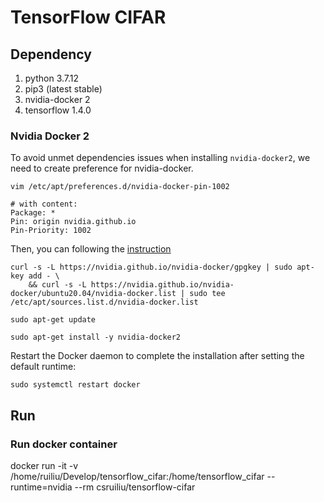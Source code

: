 # TensorFlow CIFAR #

## Dependency ##

1. python 3.7.12
2. pip3 (latest stable) 
3. nvidia-docker 2
4. tensorflow 1.4.0 

### Nvidia Docker 2 ###

To avoid unmet dependencies issues when installing `nvidia-docker2`, we need to create preference for nvidia-docker.

```
vim /etc/apt/preferences.d/nvidia-docker-pin-1002

# with content:
Package: *
Pin: origin nvidia.github.io
Pin-Priority: 1002
```

Then, you can following the [instruction](https://docs.nvidia.com/datacenter/cloud-native/container-toolkit/install-guide.html)

```
curl -s -L https://nvidia.github.io/nvidia-docker/gpgkey | sudo apt-key add - \
    && curl -s -L https://nvidia.github.io/nvidia-docker/ubuntu20.04/nvidia-docker.list | sudo tee /etc/apt/sources.list.d/nvidia-docker.list

sudo apt-get update

sudo apt-get install -y nvidia-docker2
```

Restart the Docker daemon to complete the installation after setting the default runtime:

```
sudo systemctl restart docker
```

## Run ##

### Run docker container ### 

docker run -it -v /home/ruiliu/Develop/tensorflow_cifar:/home/tensorflow_cifar --runtime=nvidia --rm csruiliu/tensorflow-cifar

